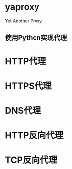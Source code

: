 # yaproxy
Yet Another Proxy

使用Python实现代理
-----------------

# HTTP代理

# HTTPS代理

# DNS代理

# HTTP反向代理

# TCP反向代理

